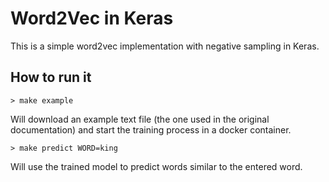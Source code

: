 # Word2Vec in Keras

This is a simple word2vec implementation with negative sampling in Keras.

## How to run it

    > make example
    
Will download an example text file (the one used in the original documentation) and start the training
process in a docker container. 

    > make predict WORD=king
    
Will use the trained model to predict words similar to the entered word. 